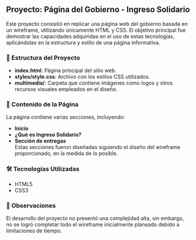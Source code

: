 ## Proyecto: Página del Gobierno - Ingreso Solidario

Este proyecto consistió en replicar una página web del gobierno basada en un wireframe, utilizando únicamente HTML y CSS. El objetivo principal fue demostrar las capacidades adquiridas en el uso de estas tecnologías, aplicándolas en la estructura y estilo de una página informativa.

### 📁 Estructura del Proyecto

- **index.html**: Página principal del sitio web.
- **styles/style.css**: Archivo con los estilos CSS utilizados.
- **multimedia/**: Carpeta que contiene imágenes como logos y otros recursos visuales empleados en el diseño.

### 📄 Contenido de la Página

La página contiene varias secciones, incluyendo:

- **Inicio**
- **¿Qué es Ingreso Solidario?**
- **Sección de entregas**  
Estas secciones fueron diseñadas siguiendo el diseño del wireframe proporcionado, en la medida de lo posible.

### 🛠 Tecnologías Utilizadas

- HTML5
- CSS3

### 📝 Observaciones

El desarrollo del proyecto no presentó una complejidad alta, sin embargo, no se logró completar todo el wireframe inicialmente planeado debido a limitaciones de tiempo.
